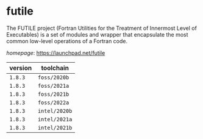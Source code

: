 # futile

The FUTILE project (Fortran Utilities for the Treatment of Innermost Level of Executables) is a set of modules   and wrapper that encapsulate the most common low-level operations of a Fortran code.

*homepage*: <https://launchpad.net/futile>

version | toolchain
--------|----------
``1.8.3`` | ``foss/2020b``
``1.8.3`` | ``foss/2021a``
``1.8.3`` | ``foss/2021b``
``1.8.3`` | ``foss/2022a``
``1.8.3`` | ``intel/2020b``
``1.8.3`` | ``intel/2021a``
``1.8.3`` | ``intel/2021b``
